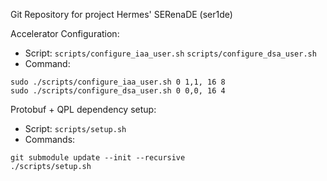 Git Repository for project Hermes' SERenaDE (ser1de)

Accelerator Configuration:

* Script: `scripts/configure_iaa_user.sh` `scripts/configure_dsa_user.sh`
* Command: 

```
sudo ./scripts/configure_iaa_user.sh 0 1,1, 16 8
sudo ./scripts/configure_dsa_user.sh 0 0,0, 16 4
```

Protobuf + QPL dependency setup:

* Script: `scripts/setup.sh`
* Commands:

```
git submodule update --init --recursive
./scripts/setup.sh
```
